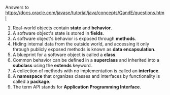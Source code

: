 Answers to https://docs.oracle.com/javase/tutorial/java/concepts/QandE/questions.html

1. Real-world objects contain **state** and **behavior**.
2. A software object's state is stored in **fields**.
3. A software object's behavior is exposed through **methods**.
4. Hiding internal data from the outside world, and accessing it only through publicly exposed methods is known as **data encapsulation**.
5. A blueprint for a software object is called a **class**.
6. Common behavior can be defined in a **superclass** and inherited into a **subclass** using the **extends** keyword.
7. A collection of methods with no implementation is called an **interface**.
8. A **namespace** that organizes classes and interfaces by functionality is called a **package**.
9. The term API stands for **Application Programming Interface**.
